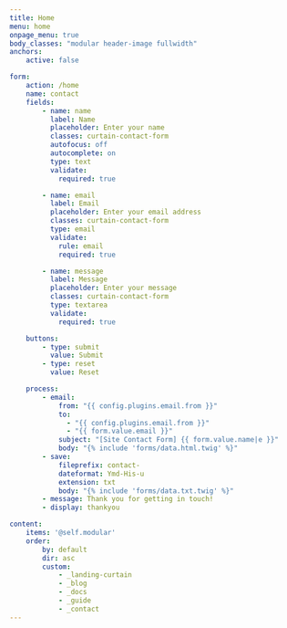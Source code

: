 ```yaml
---
title: Home
menu: home
onpage_menu: true
body_classes: "modular header-image fullwidth"
anchors:
    active: false

form:
    action: /home
    name: contact
    fields:
        - name: name
          label: Name
          placeholder: Enter your name
          classes: curtain-contact-form
          autofocus: off
          autocomplete: on
          type: text
          validate:
            required: true

        - name: email
          label: Email
          placeholder: Enter your email address
          classes: curtain-contact-form
          type: email
          validate:
            rule: email
            required: true

        - name: message
          label: Message
          placeholder: Enter your message
          classes: curtain-contact-form
          type: textarea
          validate:
            required: true

    buttons:
        - type: submit
          value: Submit
        - type: reset
          value: Reset

    process:
        - email:
            from: "{{ config.plugins.email.from }}"
            to:
              - "{{ config.plugins.email.from }}"
              - "{{ form.value.email }}"
            subject: "[Site Contact Form] {{ form.value.name|e }}"
            body: "{% include 'forms/data.html.twig' %}"
        - save:
            fileprefix: contact-
            dateformat: Ymd-His-u
            extension: txt
            body: "{% include 'forms/data.txt.twig' %}"
        - message: Thank you for getting in touch!
        - display: thankyou

content:
    items: '@self.modular'
    order:
        by: default
        dir: asc
        custom:
            - _landing-curtain
            - _blog
            - _docs
            - _guide
            - _contact
---
```

